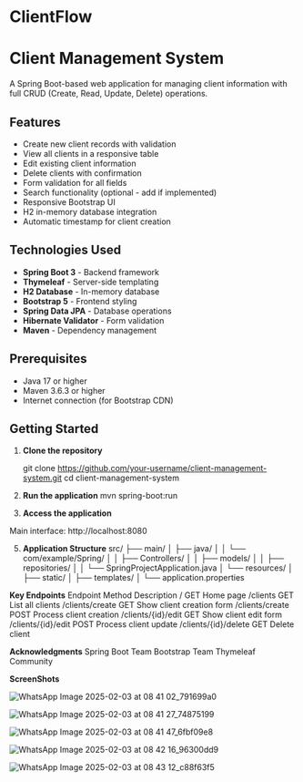 # ClientFlow

# Client Management System

A Spring Boot-based web application for managing client information with full CRUD (Create, Read, Update, Delete) operations.

## Features

- Create new client records with validation
- View all clients in a responsive table
- Edit existing client information
- Delete clients with confirmation
- Form validation for all fields
- Search functionality (optional - add if implemented)
- Responsive Bootstrap UI
- H2 in-memory database integration
- Automatic timestamp for client creation

## Technologies Used

- **Spring Boot 3** - Backend framework
- **Thymeleaf** - Server-side templating
- **H2 Database** - In-memory database
- **Bootstrap 5** - Frontend styling
- **Spring Data JPA** - Database operations
- **Hibernate Validator** - Form validation
- **Maven** - Dependency management

## Prerequisites

- Java 17 or higher
- Maven 3.6.3 or higher
- Internet connection (for Bootstrap CDN)

## Getting Started

1. **Clone the repository**
  
   git clone https://github.com/your-username/client-management-system.git
   cd client-management-system


2. **Run the application**
     mvn spring-boot:run
   
4. **Access the application**

Main interface: http://localhost:8080

5. **Application Structure**
    src/
├── main/
│   ├── java/
│   │   └── com/example/Spring/
│   │       ├── Controllers/
│   │       ├── models/
│   │       ├── repositories/
│   │       └── SpringProjectApplication.java
│   └── resources/
│       ├── static/
│       ├── templates/
│       └── application.properties


**Key Endpoints**
Endpoint	Method	Description
/	GET	Home page
/clients	GET	List all clients
/clients/create	GET	Show client creation form
/clients/create	POST	Process client creation
/clients/{id}/edit	GET	Show client edit form
/clients/{id}/edit	POST	Process client update
/clients/{id}/delete	GET	Delete client


**Acknowledgments**
Spring Boot Team
Bootstrap Team
Thymeleaf Community


**ScreenShots**

![WhatsApp Image 2025-02-03 at 08 41 02_791699a0](https://github.com/user-attachments/assets/386b80bd-70ac-4122-8937-6149002e640c)

![WhatsApp Image 2025-02-03 at 08 41 27_74875199](https://github.com/user-attachments/assets/e2a9a7da-82c1-4f56-bb28-acd1d0741891)


![WhatsApp Image 2025-02-03 at 08 41 47_6fbf09e8](https://github.com/user-attachments/assets/fb62a3f2-2831-4d33-b065-3df6b962c91d)


![WhatsApp Image 2025-02-03 at 08 42 16_96300dd9](https://github.com/user-attachments/assets/4f4c5418-c05a-4dc8-a6e5-6b5f869b5312)


![WhatsApp Image 2025-02-03 at 08 43 12_c88f63f5](https://github.com/user-attachments/assets/6cd73ea8-16db-4f7d-b82e-95707b8dad42)



















   
